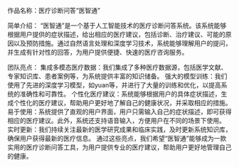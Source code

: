 作品名称：医疗诊断问答“医智通”

简单介绍： “医智通”是一个基于人工智能技术的医疗诊断问答系统。该系统能够根据用户提供的症状描述，给出相应的医疗建议，包括诊断、治疗建议、可能的原因以及预防措施。通过自然语言处理和深度学习技术，系统能够理解用户的提问，并生成有针对性的回答，为用户提供便捷、快速的医疗咨询服务。

团队亮点：
集成多模态医疗数据：我们集成了多种医疗数据源，包括医学文献、专家知识库、患者案例等，为系统提供丰富的知识储备。
强大的模型训练：我们使用了先进的深度学习模型，如yuan等，并进行了大量的训练和优化，以提高系统的准确性和可靠性。
个性化医疗建议：系统能够根据用户的具体症状描述，生成个性化的医疗建议，帮助用户更好地了解自己的健康状况，并采取相应的措施。
易于使用：系统提供了直观的用户界面，用户只需输入自己的症状描述，即可获得相应的医疗建议。此外，系统还支持语音输入，方便用户在不同的场景下使用。
实时更新：我们持续关注最新的医学研究成果和临床实践，及时更新系统知识库，确保用户获得最新的医疗信息。
通过这些亮点，我们希望“医智通”能够成为一款实用的医疗诊断问答工具，为用户提供专业的医疗建议，帮助用户更好地管理自己的健康。
